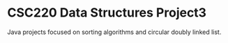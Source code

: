 # CSC220 Data Structures Project3
Java projects focused on sorting algorithms and circular doubly linked list.
